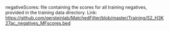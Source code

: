 negativeScores:  file containing the scores for all training negatives, provided in the training data directory. Link: https://github.com/gersteinlab/MatchedFilter/blob/master/Training/S2_H3K27ac_negatives_MFscores.bed 
